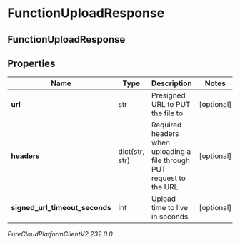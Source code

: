 # FunctionUploadResponse

## FunctionUploadResponse

## Properties

|Name | Type | Description | Notes|
|------------ | ------------- | ------------- | -------------|
| **url** | str | Presigned URL to PUT the file to | [optional] |
| **headers** | dict(str, str) | Required headers when uploading a file through PUT request to the URL | [optional] |
| **signed_url_timeout_seconds** | int | Upload time to live in seconds. | [optional] |



_PureCloudPlatformClientV2 232.0.0_
